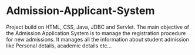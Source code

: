 # Admission-Applicant-System
 Project build on HTML, CSS, Java, JDBC and Servlet. The main objective of the Admission Application System is to manage the registration procedure for new admissions. It manages all the information about student admission like Personal details, academic details etc... 
